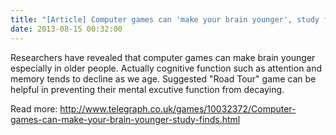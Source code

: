 ```yaml
---
title: "[Article] Computer games can 'make your brain younger', study finds"
date: 2013-08-15 00:32:00
---
```


Researchers have revealed that computer games can make brain younger especially in older people. Actually cognitive function such as attention and memory tends to decline as we age. Suggested "Road Tour" game can be helpful in preventing their mental excutive function from decaying.

Read more: <http://www.telegraph.co.uk/games/10032372/Computer-games-can-make-your-brain-younger-study-finds.html>


